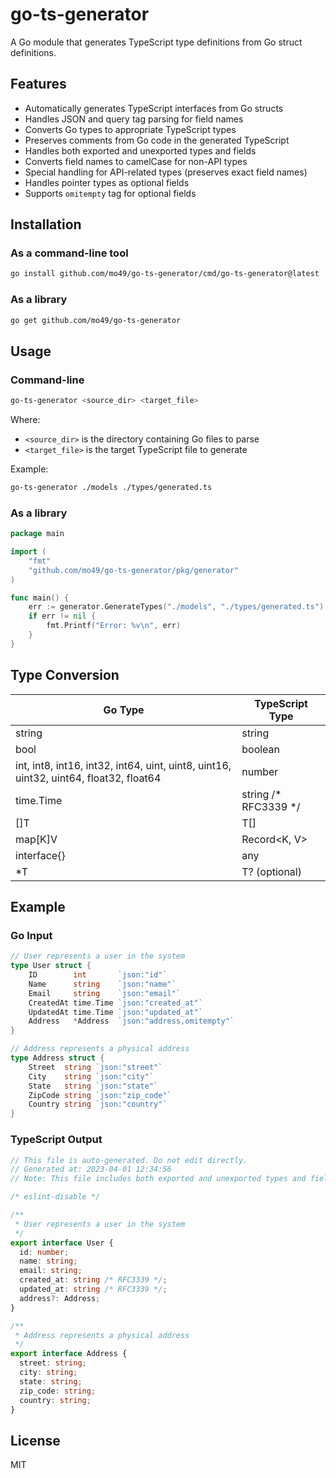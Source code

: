 # go-ts-generator

A Go module that generates TypeScript type definitions from Go struct definitions.

## Features

- Automatically generates TypeScript interfaces from Go structs
- Handles JSON and query tag parsing for field names
- Converts Go types to appropriate TypeScript types
- Preserves comments from Go code in the generated TypeScript
- Handles both exported and unexported types and fields
- Converts field names to camelCase for non-API types
- Special handling for API-related types (preserves exact field names)
- Handles pointer types as optional fields
- Supports `omitempty` tag for optional fields

## Installation

### As a command-line tool

```bash
go install github.com/mo49/go-ts-generator/cmd/go-ts-generator@latest
```

### As a library

```bash
go get github.com/mo49/go-ts-generator
```

## Usage

### Command-line

```bash
go-ts-generator <source_dir> <target_file>
```

Where:
- `<source_dir>` is the directory containing Go files to parse
- `<target_file>` is the target TypeScript file to generate

Example:
```bash
go-ts-generator ./models ./types/generated.ts
```

### As a library

```go
package main

import (
	"fmt"
	"github.com/mo49/go-ts-generator/pkg/generator"
)

func main() {
	err := generator.GenerateTypes("./models", "./types/generated.ts")
	if err != nil {
		fmt.Printf("Error: %v\n", err)
	}
}
```

## Type Conversion

| Go Type | TypeScript Type |
|---------|----------------|
| string | string |
| bool | boolean |
| int, int8, int16, int32, int64, uint, uint8, uint16, uint32, uint64, float32, float64 | number |
| time.Time | string /* RFC3339 */ |
| []T | T[] |
| map[K]V | Record<K, V> |
| interface{} | any |
| *T | T? (optional) |

## Example

### Go Input

```go
// User represents a user in the system
type User struct {
	ID        int       `json:"id"`
	Name      string    `json:"name"`
	Email     string    `json:"email"`
	CreatedAt time.Time `json:"created_at"`
	UpdatedAt time.Time `json:"updated_at"`
	Address   *Address  `json:"address,omitempty"`
}

// Address represents a physical address
type Address struct {
	Street  string `json:"street"`
	City    string `json:"city"`
	State   string `json:"state"`
	ZipCode string `json:"zip_code"`
	Country string `json:"country"`
}
```

### TypeScript Output

```typescript
// This file is auto-generated. Do not edit directly.
// Generated at: 2023-04-01 12:34:56
// Note: This file includes both exported and unexported types and fields.

/* eslint-disable */

/**
 * User represents a user in the system
 */
export interface User {
  id: number;
  name: string;
  email: string;
  created_at: string /* RFC3339 */;
  updated_at: string /* RFC3339 */;
  address?: Address;
}

/**
 * Address represents a physical address
 */
export interface Address {
  street: string;
  city: string;
  state: string;
  zip_code: string;
  country: string;
}
```

## License

MIT